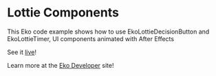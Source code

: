 # Lottie Components

This Eko code example shows how to use EkoLottieDecisionButton and EkoLottieTimer, UI components animated with After Effects
                                    

See it [live](https://developer.helloeko.com/examples/ui/lottiecomponents.html)! 

Learn more at the [Eko Developer](https://developer.helloeko.com) site!
